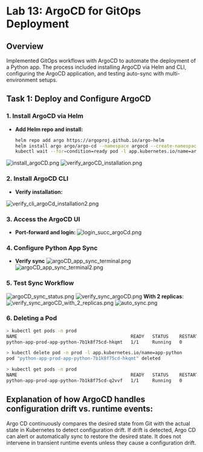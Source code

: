 # Lab 13: ArgoCD for GitOps Deployment

## Overview
Implemented GitOps workflows with ArgoCD to automate the deployment of a Python app. The process included installing ArgoCD via Helm and CLI, configuring the ArgoCD application, and testing auto-sync with multi-environment setups.

## Task 1: Deploy and Configure ArgoCD

### 1. Install ArgoCD via Helm
- **Add Helm repo and install:**
  ```bash
  helm repo add argo https://argoproj.github.io/argo-helm
  helm install argo argo/argo-cd --namespace argocd --create-namespace
  kubectl wait --for=condition=ready pod -l app.kubernetes.io/name=argocd-server -n argocd --timeout=90s
![install_argoCD.png](/k8s/lab13_images/install_argoCD.png)
![verify_argoCD_installation.png](/k8s/lab13_images/verify_argoCD_installation.png)

### 2. Install ArgoCD CLI
- **Verify installation:**

![verify_cli_argoCd_installation2.png](/k8s/lab13_images/verify_cli_argoCd_installation2.png)


### 3. Access the ArgoCD UI
- **Port-forward and login:**
![login_succ_argoCd.png](/k8s/lab13_images/login_succ_argoCd.png)

### 4. Configure Python App Sync
- **Verify sync**
![argoCD_app_sync_terminal.png](/k8s/lab13_images/argoCD_app_sync_terminal.png)
![argoCD_app_sync_terminal2.png](/k8s/lab13_images/argoCD_app_sync_terminal2.png)

### 5. Test Sync Workflow
![argoCD_sync_status.png](/k8s/lab13_images/argoCD_sync_status.png)
![verify_sync_argoCD.png](/k8s/lab13_images/verify_sync_argoCD.png)
**With 2 replicas**:
![verify_sync_argoCD_with_2_replicas.png](/k8s/lab13_images/verify_sync_argoCD_with_2_replicas.png)
![auto_sync.png](/k8s/lab13_images/auto_sync.png)


### 6. Deleting a Pod
```bash
> kubectl get pods -n prod
NAME                                          READY   STATUS    RESTARTS   AGE
python-app-prod-app-python-7b1k8f75cd-hkqmt   1/1     Running   0          7m11s

> kubectl delete pod -n prod -l app.kubernetes.io/name=app-python
pod "python-app-prod-app-python-7b1k8f75cd-hkqmt" deleted

> kubectl get pods -n prod
NAME                                          READY   STATUS    RESTARTS   AGE
python-app-prod-app-python-7b1k8f75cd-q2vvf   1/1     Running   0          1m48s
```

## Explanation of how ArgoCD handles configuration drift vs. runtime events: 
Argo CD continuously compares the desired state from Git with the actual state in Kubernetes to detect configuration drift. If drift is detected, Argo CD can alert or automatically sync to restore the desired state. It does not intervene in transient runtime events unless they cause a configuration drift.

